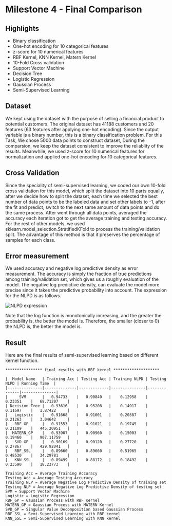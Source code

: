 # Milestone 4 - Final Comparison

## Highlights
- Binary classification
- One-hot encoding for 10 categorical features
- z-score for 10 numerical features
- RBF Kernel, KNN Kernel, Matern Kernel
- 10-Fold Cross validation
- Support Vector Machine
- Decision Tree
- Logistic Regression
- Gaussian Process
- Semi-Supervised Learning


## Dataset
We kept using the dataset with the purpose of selling a financial product to potential customers. The original dataset has 41188 customers and 20 features (63 features after applying one-hot encoding). Since the output variable is a binary number, this is a binary classification problem. For this Task, We chose 5000 data points to construct dataset, During the comparsion, we keep the dataset consistent to improve the reliablity of the results. Meanwhile, we used z-score for 10 numerical features for normalization and applied one-hot encoding for 10 categorical features.

## Cross Validation
Since the speciality of semi-supervised learning, we coded our own 10-fold cross validation for this model, which split the dataset into 10 parts equally, after we decide how to split the dataset, each time we selected the best number of data points to be the labeled data and set other labels to -1, after the fit and predict, switch to the next same amount of data points and do the same process. After went through all data points, averaged the accuracy each iteration got to get the average training and testing accuracy.  For the rest of other models, we used sklearn.model_selection.StratifiedKFold to process the training/validation split. The advantage of this method is that it preserves the percentage of samples for each class.

## Error measurement
We used accuracy and negative log predictive density as error measurement. The accuracy is simply the fraction of true predictions among training/validation set, which gives us a roughly evaluation of the model. The negative log predictive density, can evaluate the model more precise since it takes the predictive probability into account. The expression for the NLPD is as follows.

![NLPD expression](https://latex.codecogs.com/gif.latex?L=-\frac{1}{n}\sum^{n}_{i=1}\log{p(y_i=t_i|\mathbf{x_i})})

Note that the log function is monotonically increasing, and the greater the probability is, the better the model is. Therefore, the smaller (closer to 0) the NLPD is, the better the model is.

## Result
Here are the final results of semi-supervised learning based on different kernel function.
```
**************** final results with RBF kernel ********************

|  Model Name   | Training Acc | Testing Acc | Training NLPD | Testing NLPD | Running Time  |  
|---------------|--------------|-------------|---------------|--------------|---------------|
|     SVM       |   0.94733    |   0.90840   |    0.12958    |   0.23351    |   68.71207    |
| Decision Tree |   0.93616    |   0.95208   |    0.14917    |   0.11697    |   1.87422     |
|   Logistic    |   0.91668    |   0.91001   |    0.20387    |   0.21263    |   3.04642     |
|   RBF_GP      |   0.91553    |   0.91021   |    0.19745    |   0.21109    |   445.20951   |
|  MATERN_GP    |   0.93907    |   0.90960   |    0.15003    |   0.19460    |   907.11759   |
|   SVD_GP      |   0.90169    |   0.90120   |    0.27720    |   0.27867    |   429.92041   |
|   RBF_SSL     |   0.89660    |   0.89660   |    0.51965    |   0.48530    |   34.29781    |
|   KNN_SSL     |   0.89499    |   0.88172   |    0.18492    |   0.23590    |   18.23773    |

Training Acc = Average Training Accuracy
Testing Acc = Average Testing Accuracy
Training NLP = Average Negative Log Predictive Density of training set
Testing NLP = Average Negative Log Predictive Density of testing set
SVM = Support Vector Machine
Logistic = Logistic Regression
RBF_GP = Gaussian Process with RBF Kernel
MATERN_GP = Gaussian Process with MATERN Kernel
SVD_GP = Singular Value Decomposition based Gaussian Process
RBF_SSL = Semi-Supervised Learning with RBF kernel
KNN_SSL = Semi-Supervised Learning with KNN kernel

```


